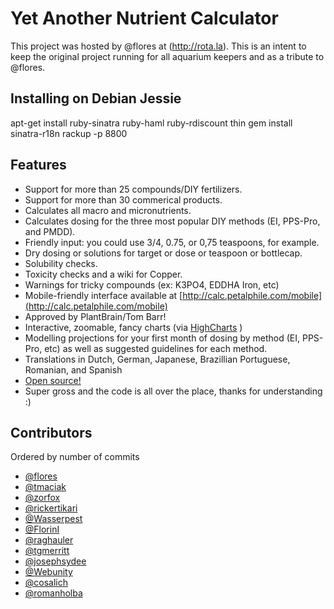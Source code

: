 # Yet Another Nutrient Calculator

This project was hosted by @flores at (http://rota.la). This is an intent to
keep the original project running for all aquarium keepers and as a tribute to
@flores.

## Installing on Debian Jessie

  apt-get install ruby-sinatra ruby-haml ruby-rdiscount thin
  gem install sinatra-r18n
  rackup -p 8800

## Features

* Support for more than 25 compounds/DIY fertilizers.
* Support for more than 30 commerical products.
* Calculates all macro and micronutrients.
* Calculates dosing for the three most popular DIY methods (EI, PPS-Pro, and PMDD).
* Friendly input: you could use 3/4, 0.75, or 0,75 teaspoons, for example.
* Dry dosing or solutions for target or dose or teaspoon or bottlecap.
* Solubility checks.
* Toxicity checks and a wiki for Copper.
* Warnings for tricky compounds (ex: K3PO4, EDDHA Iron, etc)
* Mobile-friendly interface available at [http://calc.petalphile.com/mobile](http://calc.petalphile.com/mobile)
* Approved by PlantBrain/Tom Barr!
* Interactive, zoomable, fancy charts (via [HighCharts](http://highcharts.com/) )
* Modelling projections for your first month of dosing by method (EI, PPS-Pro, etc) as well as suggested guidelines for each method.
* Translations in Dutch, German, Japanese, Brazillian Portuguese, Romanian, and Spanish
* [Open source!](https://github.com/flores/yet-another-nutrient-calculator)
* Super gross and the code is all over the place, thanks for understanding :)

## Contributors
Ordered by number of commits

* [@flores](https://github.com/flores)
* [@tmaciak](https://github.com/tmaciak)
* [@zorfox](https://github.com/zorfox)
* [@rickertikari](https://github.com/rickertikari)
* [@Wasserpest](https://github.com/Wasserpest)
* [@FlorinI](https://github.com/FlorinI)
* [@raghauler](https://github.com/raghauler)
* [@tgmerritt](https://github.com/tgmerritt)
* [@josephsydee](https://github.com/josephsydee)
* [@Webunity](https://github.com/Webunity)
* [@cosalich](https://github.com/cosalich)
* [@romanholba](https://github.com/romanholba)

